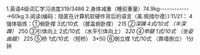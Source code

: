 1.英语4级词汇学习进度319/3486
2.身体减重（睡前重量）74.9kg------------→60kg
3.阅读(编码：隐匿在计算机软硬件背后的语言（美.佩措尔德）):11/21：
4强体锻炼：①俯卧撑    3式/10式 （膝盖俯卧撑）   2*15
          ②深蹲      4式/10式 （半深蹲）       2*50
          ③引体向上  2式/10式 （水平引体向上）  2*20
          ④举腿      1式/10式 （坐姿曲腿）     2*25
          ⑤桥        1式/10式 （短桥）         3*50
          ⑥倒立撑    1式/10式  （靠墙倒立）    1分钟
